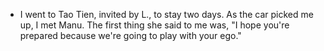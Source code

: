 - I went to Tao Tien, invited by L., to stay two days. As the car picked me up, I met Manu. The first thing she said to me was, "I hope you're prepared because we're going to play with your ego."
